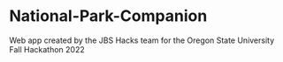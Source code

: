 # National-Park-Companion
Web app created by the JBS Hacks team for the Oregon State University Fall Hackathon 2022

